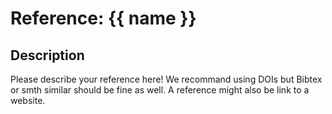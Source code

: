 # Reference: {{ name }}

## Description

Please describe your reference here! We recommand using DOIs but Bibtex or smth similar should be fine as well. A reference might also be link to a website.
